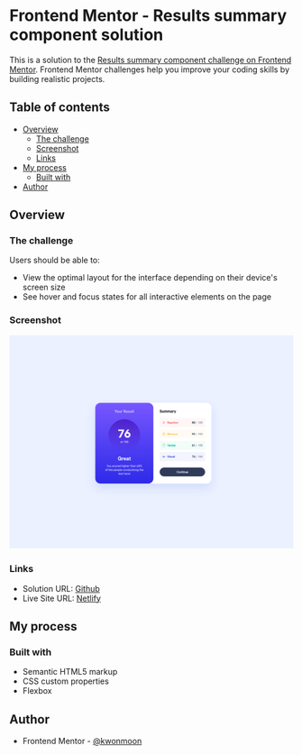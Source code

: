 # Frontend Mentor - Results summary component solution

This is a solution to the [Results summary component challenge on Frontend Mentor](https://www.frontendmentor.io/challenges/results-summary-component-CE_K6s0maV). Frontend Mentor challenges help you improve your coding skills by building realistic projects. 

## Table of contents

- [Overview](#overview)
  - [The challenge](#the-challenge)
  - [Screenshot](#screenshot)
  - [Links](#links)
- [My process](#my-process)
  - [Built with](#built-with)
- [Author](#author)

## Overview

### The challenge

Users should be able to:

- View the optimal layout for the interface depending on their device's screen size
- See hover and focus states for all interactive elements on the page

### Screenshot

![](./screenshot.png)

### Links

- Solution URL: [Github](https://github.com/kwonmoon/results-summary-component-main)
- Live Site URL: [Netlify](https://gleaming-kringle-d54b51.netlify.app/)

## My process

### Built with

- Semantic HTML5 markup
- CSS custom properties
- Flexbox

## Author

- Frontend Mentor - [@kwonmoon](https://www.frontendmentor.io/profile/kwonmoon)
